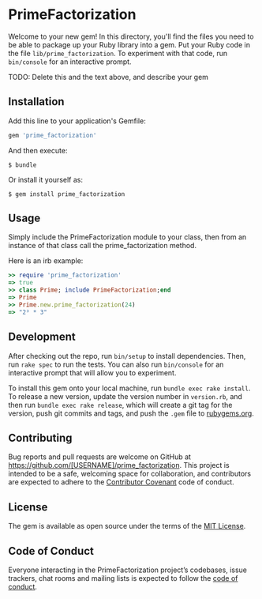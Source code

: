 # PrimeFactorization

Welcome to your new gem! In this directory, you'll find the files you need to be able to package up your Ruby library into a gem. Put your Ruby code in the file `lib/prime_factorization`. To experiment with that code, run `bin/console` for an interactive prompt.

TODO: Delete this and the text above, and describe your gem

## Installation

Add this line to your application's Gemfile:

```ruby
gem 'prime_factorization'
```

And then execute:

    $ bundle

Or install it yourself as:

    $ gem install prime_factorization

## Usage

Simply include the PrimeFactorization module to your class, then from an instance of that class call the prime_factorization method.

Here is an irb example:

```ruby
>> require 'prime_factorization'
=> true
>> class Prime; include PrimeFactorization;end
=> Prime
>> Prime.new.prime_factorization(24)
=> "2³ * 3"
```


## Development

After checking out the repo, run `bin/setup` to install dependencies. Then, run `rake spec` to run the tests. You can also run `bin/console` for an interactive prompt that will allow you to experiment.

To install this gem onto your local machine, run `bundle exec rake install`. To release a new version, update the version number in `version.rb`, and then run `bundle exec rake release`, which will create a git tag for the version, push git commits and tags, and push the `.gem` file to [rubygems.org](https://rubygems.org).

## Contributing

Bug reports and pull requests are welcome on GitHub at https://github.com/[USERNAME]/prime_factorization. This project is intended to be a safe, welcoming space for collaboration, and contributors are expected to adhere to the [Contributor Covenant](http://contributor-covenant.org) code of conduct.

## License

The gem is available as open source under the terms of the [MIT License](http://opensource.org/licenses/MIT).

## Code of Conduct

Everyone interacting in the PrimeFactorization project’s codebases, issue trackers, chat rooms and mailing lists is expected to follow the [code of conduct](https://github.com/[USERNAME]/prime_factorization/blob/master/CODE_OF_CONDUCT.md).
